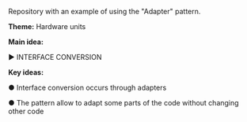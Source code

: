 Repository with an example of using the "Adapter" pattern.

<b>Theme:</b> Hardware units

<b>Main idea:</b> 
 
► INTERFACE CONVERSION
  
<b>Key ideas:</b>

● Interface conversion occurs through adapters

● The pattern allow to adapt some parts of the code without changing other code
